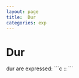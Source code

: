 ```yaml
---
layout: page
title:	Dur
categories: exp
---
```

  <h1>Dur</h1>
dur are expressed:
```c
<expression> :: <expression of dur type>
```
